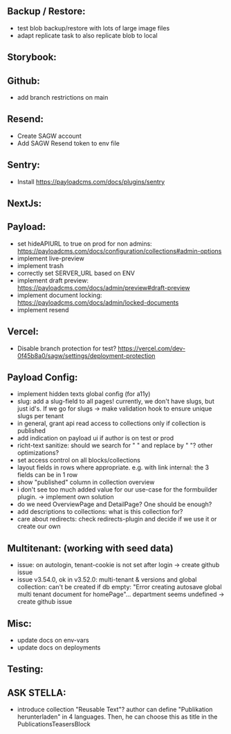 Backup / Restore:
-----------------
- test blob backup/restore with lots of large image files
- adapt replicate task to also replicate blob to local

Storybook:
----------

Github:
-------
- add branch restrictions on main

Resend:
-------
- Create SAGW account
- Add SAGW Resend token to env file

Sentry:
-------
- Install https://payloadcms.com/docs/plugins/sentry

NextJs:
-------

Payload:
--------
- set hideAPIURL to true on prod for non admins: https://payloadcms.com/docs/configuration/collections#admin-options
- implement live-preview
- implement trash
- correctly set SERVER_URL based on ENV
- implement draft preview: https://payloadcms.com/docs/admin/preview#draft-preview
- implement document locking: https://payloadcms.com/docs/admin/locked-documents
- implement resend

Vercel:
--------
- Disable branch protection for test? https://vercel.com/dev-0f45b8a0/sagw/settings/deployment-protection

Payload Config:
--------
- implement hidden texts global config (for a11y)
- slug: add a slug-field to all pages! currently, we don't have slugs, but just id's. If we go for slugs -> make validation hook to ensure unique slugs per tenant
- in general, grant api read access to collections only if collection is published
- add indication on payload ui if author is on test or prod
- richt-text sanitize: should we search for "  " and replace by " "? other optimizations?
- set access control on all blocks/collections
- layout fields in rows where appropriate. e.g. with link internal: the 3 fields can be in 1 row
- show "published" column in collection overview
- i don't see too much added value for our use-case for the formbuilder plugin. -> implement own solution
- do we need OverviewPage and DetailPage? One should be enough?
- add descriptions to collections: what is this collection for?
- care about redirects: check redirects-plugin and decide if we use it or create our own

Multitenant: (working with seed data)
--------
- issue: on autologin, tenant-cookie is not set after login -> create github issue
- issue v3.54.0, ok in v3.52.0: multi-tenant & versions and global collection: can't be created if db empty: "Error creating autosave global multi tenant document for homePage"... department seems undefined -> create github issue

Misc:
--------
- update docs on env-vars
- update docs on deployments

Testing:
-------

ASK STELLA:
-------
- introduce collection "Reusable Text"? author can define "Publikation herunterladen" in 4 languages. Then, he can choose this as title in the PublicationsTeasersBlock